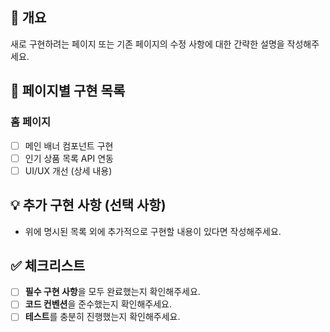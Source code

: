 ## 📌 개요
새로 구현하려는 페이지 또는 기존 페이지의 수정 사항에 대한 간략한 설명을 작성해주세요.

## 📝 페이지별 구현 목록
### 홈 페이지
- [ ] 메인 배너 컴포넌트 구현
- [ ] 인기 상품 목록 API 연동
- [ ] UI/UX 개선 (상세 내용)

## 💡 추가 구현 사항 (선택 사항)
* 위에 명시된 목록 외에 추가적으로 구현할 내용이 있다면 작성해주세요.

## ✅ 체크리스트
- [ ] **필수 구현 사항**을 모두 완료했는지 확인해주세요.
- [ ] **코드 컨벤션**을 준수했는지 확인해주세요.
- [ ] **테스트**를 충분히 진행했는지 확인해주세요.
